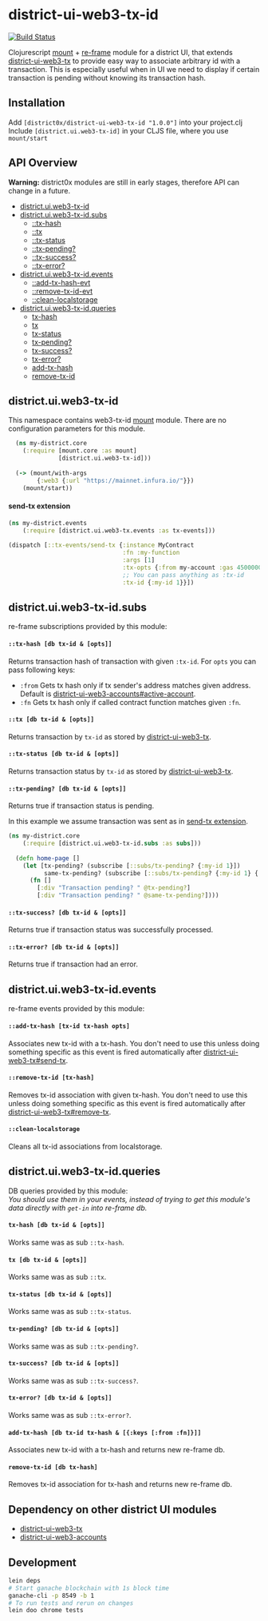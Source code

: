 # district-ui-web3-tx-id

[![Build Status](https://travis-ci.org/district0x/district-ui-web3-tx-id.svg?branch=master)](https://travis-ci.org/district0x/district-ui-web3-tx-id)

Clojurescript [mount](https://github.com/tolitius/mount) + [re-frame](https://github.com/Day8/re-frame) module for a district UI,
that extends [district-ui-web3-tx](https://github.com/district0x/district-ui-web3-tx) to provide easy way to associate arbitrary id with a transaction.
This is especially useful when in UI we need to display if certain transaction is pending without knowing its transaction hash. 

## Installation
Add `[district0x/district-ui-web3-tx-id "1.0.0"]` into your project.clj  
Include `[district.ui.web3-tx-id]` in your CLJS file, where you use `mount/start`

## API Overview

**Warning:** district0x modules are still in early stages, therefore API can change in a future.

- [district.ui.web3-tx-id](#districtuiweb3-tx-id)
- [district.ui.web3-tx-id.subs](#districtuiweb3-tx-idsubs)
  - [::tx-hash](#tx-hash-sub)
  - [::tx](#tx-sub)
  - [::tx-status](#tx-status-sub)
  - [::tx-pending?](#tx-pending?-sub)
  - [::tx-success?](#tx-success?-sub)
  - [::tx-error?](#tx-error?-sub)
- [district.ui.web3-tx-id.events](#districtuiweb3-tx-idevents)
  - [::add-tx-hash-evt](#add-tx-hash)
  - [::remove-tx-id-evt](#remove-tx-id)
  - [::clean-localstorage](#clean-localstorage)
- [district.ui.web3-tx-id.queries](#districtuiweb3-tx-idqueries)
  - [tx-hash](#tx-hash)
  - [tx](#tx)
  - [tx-status](#tx-status)
  - [tx-pending?](#tx-pending?)
  - [tx-success?](#tx-success?)
  - [tx-error?](#tx-error?)
  - [add-tx-hash](#add-tx-hash)
  - [remove-tx-id](#remove-tx-id)


## district.ui.web3-tx-id
This namespace contains web3-tx-id [mount](https://github.com/tolitius/mount) module.
There are no configuration parameters for this module.

```clojure
  (ns my-district.core
    (:require [mount.core :as mount]
              [district.ui.web3-tx-id]))
              
  (-> (mount/with-args
        {:web3 {:url "https://mainnet.infura.io/"}})
    (mount/start))
```

#### send-tx extension
```clojure
(ns my-district.events
    (:require [district.ui.web3-tx.events :as tx-events]))
    
(dispatch [::tx-events/send-tx {:instance MyContract
                                :fn :my-function
                                :args [1]
                                :tx-opts {:from my-account :gas 4500000}
                                ;; You can pass anything as :tx-id
                                :tx-id {:my-id 1}}])
```

## district.ui.web3-tx-id.subs
re-frame subscriptions provided by this module:

#### <a name="tx-hash-sub">`::tx-hash [db tx-id & [opts]]`
Returns transaction hash of transaction with given `:tx-id`. For `opts` you can pass following keys:  
* `:from` Gets tx hash only if tx sender's address matches given address. Default is [district-ui-web3-accounts#active-account](https://github.com/district0x/district-ui-web3-accounts#active-account-db).
* `:fn` Gets tx hash only if called contract function matches given `:fn`. 

#### <a name="tx-sub">`::tx [db tx-id & [opts]]`
Returns transaction by `tx-id` as stored by [district-ui-web3-tx](https://github.com/district0x/district-ui-web3-tx). 

#### <a name="tx-status-sub">`::tx-status [db tx-id & [opts]]`
Returns transaction status by `tx-id` as stored by [district-ui-web3-tx](https://github.com/district0x/district-ui-web3-tx).

#### <a name="tx-pending?-sub">`::tx-pending? [db tx-id & [opts]]`
Returns true if transaction status is pending. 

In this example we assume transaction was sent as in [send-tx extension](#send-extension). 
```clojure
(ns my-district.core
    (:require [district.ui.web3-tx-id.subs :as subs]))
  
  (defn home-page []
    (let [tx-pending? (subscribe [::subs/tx-pending? {:my-id 1}])
          same-tx-pending? (subscribe [::subs/tx-pending? {:my-id 1} {:fn :my-function}])]  
      (fn []
        [:div "Transaction pending? " @tx-pending?]
        [:div "Transaction pending? " @same-tx-pending?])))
```

#### <a name="tx-success?-sub">`::tx-success? [db tx-id & [opts]]`
Returns true if transaction status was successfully processed.

#### <a name="tx-error?-sub">`::tx-error? [db tx-id & [opts]]`
Returns true if transaction had an error.

## district.ui.web3-tx-id.events
re-frame events provided by this module:

#### <a name="add-tx-hash-evt">`::add-tx-hash [tx-id tx-hash opts]`
Associates new tx-id with a tx-hash. You don't need to use this unless doing something specific as this event is fired
automatically after [district-ui-web3-tx#send-tx](https://github.com/district0x/district-ui-web3-tx#send-tx). 

#### <a name="remove-tx-id-evt">`::remove-tx-id [tx-hash]`
Removes tx-id association with given tx-hash. You don't need to use this unless doing something specific as this event is fired
automatically after [district-ui-web3-tx#remove-tx](https://github.com/district0x/district-ui-web3-tx#remove-tx).  

#### <a name="clean-localstorage">`::clean-localstorage`
Cleans all tx-id associations from localstorage. 

## district.ui.web3-tx-id.queries
DB queries provided by this module:  
*You should use them in your events, instead of trying to get this module's 
data directly with `get-in` into re-frame db.*

#### <a name="tx-hash">`tx-hash [db tx-id & [opts]]`
Works same was as sub `::tx-hash`.

#### <a name="tx">`tx [db tx-id & [opts]]`
Works same was as sub `::tx`.

#### <a name="tx-status">`tx-status [db tx-id & [opts]]`
Works same was as sub `::tx-status`.

#### <a name="tx-pending?">`tx-pending? [db tx-id & [opts]]`
Works same was as sub `::tx-pending?`.

#### <a name="tx-success?">`tx-success? [db tx-id & [opts]]`
Works same was as sub `::tx-success?`.

#### <a name="tx-error?">`tx-error? [db tx-id & [opts]]`
Works same was as sub `::tx-error?`.

#### <a name="add-tx-hash">`add-tx-hash [db tx-id tx-hash & [{:keys [:from :fn]}]]`
Associates new tx-id with a tx-hash and returns new re-frame db.

#### <a name="remove-tx-id">`remove-tx-id [db tx-hash]`
Removes tx-id association for tx-hash and returns new re-frame db. 

## Dependency on other district UI modules
* [district-ui-web3-tx](https://github.com/district0x/district-ui-web3-tx)
* [district-ui-web3-accounts](https://github.com/district0x/district-ui-web3-accounts)

## Development
```bash
lein deps
# Start ganache blockchain with 1s block time
ganache-cli -p 8549 -b 1
# To run tests and rerun on changes
lein doo chrome tests
```